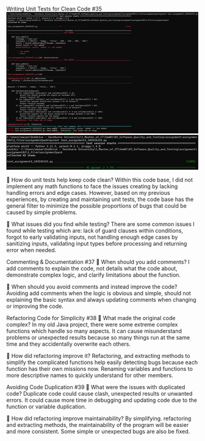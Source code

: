 Writing Unit Tests for Clean Code #35
![First test result](image.png)
![Second test result](image-1.png)

📌 How do unit tests help keep code clean?
Within this code base, I did not implement any math functions to face the issues creating by lacking handling errors and edge cases. However, based on my previous experiences, by creating and maintaining unit tests, the code base has the general filter to minimize the possible proportions of bugs that could be caused by simple problems.

📌 What issues did you find while testing?
There are some common issues I found while testing which are: lack of guard clauses within conditions, forgot to early validating inputs, not handling enough edge cases by sanitizing inputs, validating input types before processing and returning error when needed.

Commenting & Documentation #37
📌 When should you add comments?
I add comments to explain the code, not details what the code about, demonstrate complex logic, and clarify limitations about the function.

📌 When should you avoid comments and instead improve the code?
Avoiding add comments when the logic is obvious and simple, should not explaining the basic syntax and always updating comments when changing or improving the code.

Refactoring Code for Simplicity #38
📌 What made the original code complex?
In my old Java project, there were some extreme complex functions which handle so many aspects. It can cause misunderstand problems or unexpected results because so many things run at the same time and they accidentally overwrite each others.

📌 How did refactoring improve it?
Refactoring, and extracting methods to simplify the complicated functions help easily detecting bugs because each function has their own missions now. Renaming variables and functions to more descriptive names to quickly understand for other members.

Avoiding Code Duplication #39
📌 What were the issues with duplicated code?
Duplicate code could cause clash, unexpected results or unwanted errors. It could cause more time in debugging and updating code due to the function or variable duplication.

📌 How did refactoring improve maintainability?
By simplifying. refactoring and extracting methods, the maintainability of the program will be easier and more consistent. Some simple or unexpected bugs are also be fixed.

